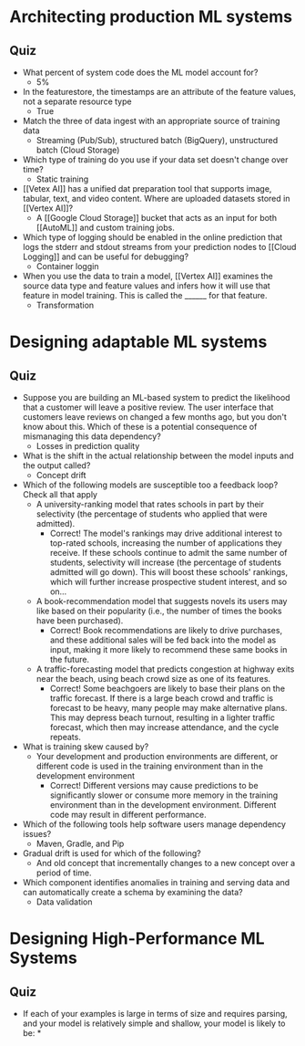 # Architecting production ML systems
## Quiz 
* What percent of system code does the ML model account for?
	* 5%
* In the featurestore, the timestamps are an attribute of the feature values, not a separate resource type
	* True
* Match the three of data ingest with an appropriate source of training data
	* Streaming (Pub/Sub), structured batch (BigQuery), unstructured batch (Cloud Storage)
* Which type of training do you use if your data set doesn't change over time?
	* Static training
* [[Vetex AI]] has a unified dat preparation tool that supports image, tabular, text, and video content. Where are uploaded datasets stored in [[Vertex AI]]?
	* A [[Google Cloud Storage]] bucket that acts as an input for both [[AutoML]] and custom training jobs.
* Which type of logging should be enabled in the online prediction that logs the stderr and stdout streams from your prediction nodes to [[Cloud Logging]] and can be useful for debugging?
	* Container loggin
* When you use the data to train a model, [[Vertex AI]] examines the source data type and feature values and infers how it will use that feature in model training. This is called the ______ for that feature.
	* Transformation
# Designing adaptable ML systems
## Quiz
* Suppose you are building an ML-based system to predict the likelihood that a customer will leave a positive review. The user interface that customers leave reviews on changed a few months ago, but you don't know about this. Which of these is a potential consequence of mismanaging this data dependency?
	* Losses in prediction quality
* What is the shift in the actual relationship between the model inputs and the output called?
	* Concept drift
* Which of the following models are susceptible too a feedback loop? Check all that apply
	* A university-ranking model that rates schools in part by their selectivity (the percentage of students who applied that were admitted).
		* Correct! The model's rankings may drive additional interest to top-rated schools, increasing the number of applications they receive. If these schools continue to admit the same number of students, selectivity will increase (the percentage of students admitted will go down). This will boost these schools' rankings, which will further increase prospective student interest, and so on…
	* A book-recommendation model that suggests novels its users may like based on their popularity (i.e., the number of times the books have been purchased).
		* Correct! Book recommendations are likely to drive purchases, and these additional sales will be fed back into the model as input, making it more likely to recommend these same books in the future.
	* A traffic-forecasting model that predicts congestion at highway exits near the beach, using beach crowd size as one of its features.
		* Correct! Some beachgoers are likely to base their plans on the traffic forecast. If there is a large beach crowd and traffic is forecast to be heavy, many people may make alternative plans. This may depress beach turnout, resulting in a lighter traffic forecast, which then may increase attendance, and the cycle repeats.
* What is training skew caused by?
	* Your development and production environments are different, or different code is used in the training environment than in the development environment
		* Correct! Different versions may cause predictions to be significantly slower or consume more memory in the training environment than in the development environment. Different code may result in different performance.
* Which of the following tools help software users manage dependency issues?
	* Maven, Gradle, and Pip
* Gradual drift is used for which of the following?
	* And old concept that incrementally changes to a new concept over a period of time.
* Which component identifies anomalies in training and serving data and can automatically create a schema by examining the data?
	* Data validation
# Designing High-Performance ML Systems
## Quiz
* If each of your examples is large in terms of size and requires parsing, and your model is relatively simple and shallow, your model is likely to be:
	* 